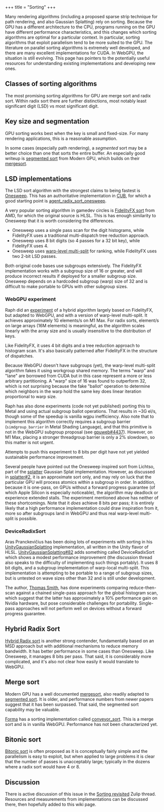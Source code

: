 +++
title = "Sorting"
+++

Many rendering algorithms (including a proposed sparse strip technique for path rendering, and also Gaussian Splatting) rely on sorting.
Because the GPU has a different architecture to the CPU, programs running on the GPU have different performance characteristics, and this changes which sorting algorithms are optimal for a particular context.
In particular, sorting algorithms that exploit parallelism tend to be more suited to the GPU.
The literature on parallel sorting algorithms is extremely well developed, and there are many excellent implementations for CUDA.
In WebGPU, the situation is still evolving.
This page has pointers to the potentially useful resources for understanding existing implementations and developing new ones.

## Classes of sorting algorithms

The most promising sorting algorithms for GPU are merge sort and radix sort.
Within radix sort there are further distinctions, most notably least significant digit (LSD) vs most significant digit.

## Key size and segmentation

GPU sorting works best when the key is small and fixed-size.
For many rendering applications, this is a reasonable assumption.

In some cases (especially path rendering), a *segmented* sort may be a better choice than one that sorts the entire buffer.
An especially good writeup is [segmented sort] from Modern GPU, which builds on their [mergesort].

## LSD implementations

The LSD sort algorithm with the strongest claims to being fastest is [Onesweep].
This has an authoritative implementation in [CUB], for which a good starting point is [agent_radix_sort_onesweep].

A very popular sorting algorithm in gamedev circles is [FidelityFX sort] from AMD, for which the original source is HLSL.
This is has enough similarity to Onesweep that it is worth considering the differences.

* Onesweep uses a single pass scan for the digit histograms, while FidelityFX uses a traditional multi-dispatch tree reduction approach.
* Onesweep uses 8 bit digits (so 4 passes for a 32 bit key), while FidelityFX uses 4.
* Onesweep uses [warp-level multi-split] for ranking, while FidelityFX uses two 2-bit LSD passes.

Both original code bases use subgroups extensively.
The FidelityFX implementation works with a subgroup size of 16 or greater, and will produce incorrect results if deployed for a smaller subgroup size.
Onesweep depends on a hardcoded subgroup (warp) size of 32 and is difficult to make portable to GPUs with other subgroup sizes.

### WebGPU experiment

Raph did an [experiment](https://github.com/googlefonts/compute-shader-101/pull/31) of a hybrid algorithm largely based on FidelityFX, but adapted to WebGPU, and with a version of warp-level multi-split.
It achieves approximately 1G elements/s on M1 Max.
For radix sorts, element/s on large arrays (16M elements) is meaningful, as the algorithm scales linearly with the array size and is usually insensitive to the distribution of keys.

Like FidelityFX, it uses 4 bit digits and a tree reduction approach to histogram scan.
It's also basically patterned after FidelityFX in the structure of dispatches.

Because WebGPU doesn't have subgroups (yet), the warp-level multi-split algorithm fakes it using workgroup shared memory.
The terms "warp" and "lane" are borrowed from CUDA but in this case represent a more or less arbitrary partitioning.
A "warp" size of 16 was found to outperform 32, which is not surprising because the fake "ballot" operation to determine which neighbors in the warp hold the same key does linear iteration proportional to warp size.

Raph has also done experiments (code not yet published) porting this to Metal and using actual subgroup ballot operations.
That results in ~3G el/s, though some of the speedup is vanilla wgpu inefficiency.
Also note that to implement this algorithm correctly requires a subgroup barrier (`simdgroup_barrier` in Metal Shading Language), and that this primitive is not in the WebGPU subgroup proposal (see [gpuweb#4437](https://github.com/gpuweb/gpuweb/issues/4437)).
However, on M1 Max, placing a stronger threadgroup barrier is only a 2% slowdown, so this matter is not urgent.

Attempts to push this experiment to 8 bits per digit have not yet yielded sustainable performance improvement.

Several people have pointed out the Onesweep inspired sort from Lichtso, part of the [splatter] Gaussian Splat implementation.
However, as discussed in [splatter#2], it is an approximate sort only, and may rely on luck that the particular GPU will process atomics within a subgroup in order.
In addition, because it is one-pass, on GPUs without a forward progress guarantee (of which Apple Silicon is especially noticeable), the algorithm may deadlock or experience extended stalls.
The experiment mentioned above has neither of these shortcomings.
Note that it *does* achieve 8 bits per pass; it is entirely likely that a high performance implementation could draw inspiration from it, more so after subgroups land in WebGPU and thus real warp-level multi-split is possible.

### DeviceRadixSort

Aras Pranckevičius has been doing lots of experiments with sorting in his [UnityGaussianSplatting] implementation, all written in the Unity flavor of HLSL.
[UnityGaussianSplatting#82] adds something called DeviceRadixSort which shows a modest performance improvement (the discussion thread also speaks to the difficulty of implementing such things portably).
It uses 8 bit digits, and a subgroup implementation of warp-local multi-split.
This implementation is attempting to be portable to a range of subgroup sizes, but is untested on wave sizes other than 32 and is still under development.

The author, [Thomas Smith], has done experiments comparing reduce-then-scan against a chained single-pass approach for the global histogram scan, which suggest that the latter has approximately a 10% performance gain on Nvidia hardware, but pose considerable challenges for portability.
Single-pass approaches will not perform well on devices without a forward progress guarantee.

## Hybrid Radix Sort

[Hybrid Radix sort] is another strong contender, fundamentally based on an MSD approach but with additional mechanisms to reduce memory bandwidth.
It has better performance in some cases than Onesweep.
Like Onesweep, it manages 8 bits per pass.
That said, it is considerably more complicated, and it's also not clear how easily it would translate to WebGPU.

## Merge sort

Modern GPU has a well documented [mergesort], also readily adapted to [segmented sort].
It is older, and performance numbers from newer papers suggest that it has been surpassed.
That said, the segmented sort capability may be valuable.

[Forma] has a sorting implementation called [conveyor_sort].
This is a merge sort and is in vanilla WebGPU.
Performance has not been characterized yet.

## Bitonic sort

[Bitonic sort] is often proposed as it is conceptually fairly simple and the parallelism is easy to exploit, but when applied to large problems it is clear that the number of passes is unacceptably large; typically in the dozens where a radix sort would have 4 or 8.

## Discussion

There is active discussion of this issue in the [Sorting revisited](https://xi.zulipchat.com/#narrow/stream/197075-gpu/topic/Sorting.20revisited) Zulip thread.
Resources and measurements from implementations can be discussed there, then hopefully added to this wiki page.

[segmented sort]: https://moderngpu.github.io/segsort.html
[mergesort]: https://moderngpu.github.io/mergesort.html
[Onesweep]: https://arxiv.org/abs/2206.01784
[CUB]: https://nvlabs.github.io/cub/
[agent_radix_sort_onesweep]: https://github.com/NVIDIA/cub/blob/0fc3c3701632a4be906765b73be20a9ad0da603d/cub/agent/agent_radix_sort_onesweep.cuh
[FidelityFX sort]: https://gpuopen.com/fidelityfx-parallel-sort/
[warp-level multi-split]: https://arxiv.org/pdf/1701.01189.pdf
[splatter]: https://github.com/Lichtso/splatter
[splatter#2]: https://github.com/Lichtso/splatter/issues/2
[UnityGaussianSplatting]: https://github.com/aras-p/UnityGaussianSplatting
[UnityGaussianSplatting#82]: https://github.com/aras-p/UnityGaussianSplatting/pull/82
[Thomas Smith]: https://github.com/b0nes164/
[Hybrid Radix sort]: https://arxiv.org/abs/1611.01137
[Forma]: https://github.com/google/forma
[conveyor_sort]: https://github.com/google/forma/tree/main/forma/src/gpu/conveyor_sort
[Bitonic sort]: https://en.wikipedia.org/wiki/Bitonic_sorter
